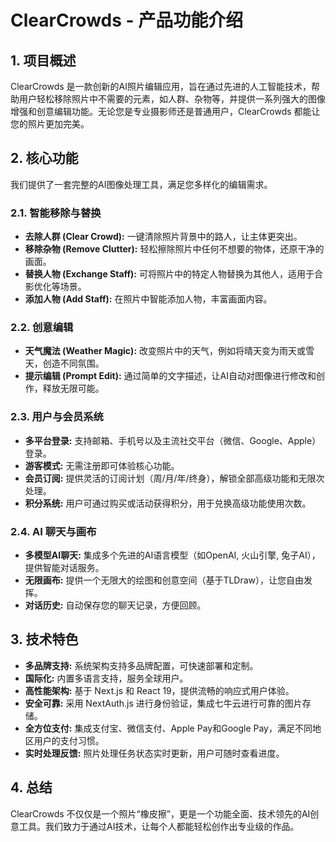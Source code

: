 # ClearCrowds - 产品功能介绍

## 1. 项目概述

ClearCrowds 是一款创新的AI照片编辑应用，旨在通过先进的人工智能技术，帮助用户轻松移除照片中不需要的元素，如人群、杂物等，并提供一系列强大的图像增强和创意编辑功能。无论您是专业摄影师还是普通用户，ClearCrowds 都能让您的照片更加完美。

## 2. 核心功能

我们提供了一套完整的AI图像处理工具，满足您多样化的编辑需求。

### 2.1. 智能移除与替换
*   **去除人群 (Clear Crowd):** 一键清除照片背景中的路人，让主体更突出。
*   **移除杂物 (Remove Clutter):** 轻松擦除照片中任何不想要的物体，还原干净的画面。
*   **替换人物 (Exchange Staff):** 可将照片中的特定人物替换为其他人，适用于合影优化等场景。
*   **添加人物 (Add Staff):** 在照片中智能添加人物，丰富画面内容。

### 2.2. 创意编辑
*   **天气魔法 (Weather Magic):** 改变照片中的天气，例如将晴天变为雨天或雪天，创造不同氛围。
*   **提示编辑 (Prompt Edit):** 通过简单的文字描述，让AI自动对图像进行修改和创作，释放无限可能。

### 2.3. 用户与会员系统
*   **多平台登录:** 支持邮箱、手机号以及主流社交平台（微信、Google、Apple）登录。
*   **游客模式:** 无需注册即可体验核心功能。
*   **会员订阅:** 提供灵活的订阅计划（周/月/年/终身），解锁全部高级功能和无限次处理。
*   **积分系统:** 用户可通过购买或活动获得积分，用于兑换高级功能使用次数。

### 2.4. AI 聊天与画布
*   **多模型AI聊天:** 集成多个先进的AI语言模型（如OpenAI, 火山引擎, 兔子AI），提供智能对话服务。
*   **无限画布:** 提供一个无限大的绘图和创意空间（基于TLDraw），让您自由发挥。
*   **对话历史:** 自动保存您的聊天记录，方便回顾。

## 3. 技术特色

*   **多品牌支持:** 系统架构支持多品牌配置，可快速部署和定制。
*   **国际化:** 内置多语言支持，服务全球用户。
*   **高性能架构:** 基于 Next.js 和 React 19，提供流畅的响应式用户体验。
*   **安全可靠:** 采用 NextAuth.js 进行身份验证，集成七牛云进行可靠的图片存储。
*   **全方位支付:** 集成支付宝、微信支付、Apple Pay和Google Pay，满足不同地区用户的支付习惯。
*   **实时处理反馈:** 照片处理任务状态实时更新，用户可随时查看进度。

## 4. 总结

ClearCrowds 不仅仅是一个照片“橡皮擦”，更是一个功能全面、技术领先的AI创意工具。我们致力于通过AI技术，让每个人都能轻松创作出专业级的作品。
